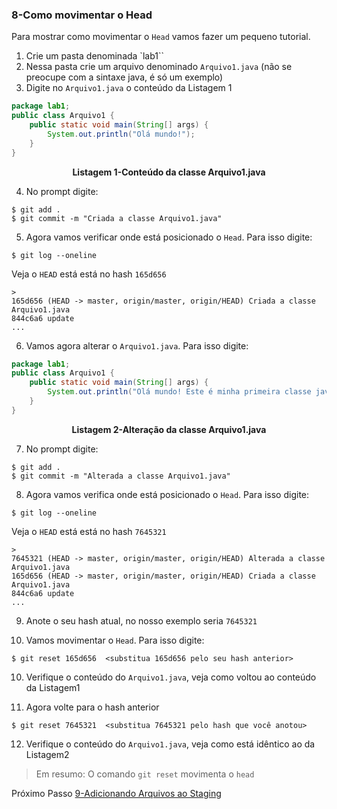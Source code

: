 ### 8-Como movimentar o Head
Para mostrar como movimentar o `Head` vamos fazer um pequeno tutorial.

1. Crie um pasta denominada `lab1``
2. Nessa pasta crie um arquivo denominado `Arquivo1.java` (não se preocupe com a sintaxe java, é só um exemplo)
3. Digite no `Arquivo1.java` o conteúdo da Listagem 1

````java
package lab1;
public class Arquivo1 {
    public static void main(String[] args) {
        System.out.println("Olá mundo!");
    }
}
````
<p align="center">
   <strong>Listagem 1-Conteúdo da classe Arquivo1.java</strong> 
</p>

4. No prompt digite:

```git 
$ git add .
$ git commit -m "Criada a classe Arquivo1.java"
```
5. Agora vamos verificar onde está posicionado o `Head`. Para isso digite:

```git
$ git log --oneline
```

Veja o `HEAD` está está no hash `165d656`

```git
> 
165d656 (HEAD -> master, origin/master, origin/HEAD) Criada a classe Arquivo1.java
844c6a6 update
...
```
6. Vamos agora alterar o `Arquivo1.java`. Para isso digite:

````java
package lab1;
public class Arquivo1 {
    public static void main(String[] args) {
        System.out.println("Olá mundo! Este é minha primeira classe java");
    }
}
````
<p align="center">
   <strong>Listagem 2-Alteração da classe Arquivo1.java</strong> 
</p>

7. No prompt digite:

```git 
$ git add .
$ git commit -m "Alterada a classe Arquivo1.java"
```
8. Agora vamos verifica onde está posicionado o `Head`. Para isso digite:

```git
$ git log --oneline
```

Veja o `HEAD` está está no hash `7645321`

```git
> 
7645321 (HEAD -> master, origin/master, origin/HEAD) Alterada a classe Arquivo1.java
165d656 (HEAD -> master, origin/master, origin/HEAD) Criada a classe Arquivo1.java
844c6a6 update
...
```
9. Anote o seu hash atual, no nosso exemplo seria `7645321`

10. Vamos movimentar o `Head`. Para isso digite:

```git
$ git reset 165d656  <substitua 165d656 pelo seu hash anterior>
```
10. Verifique o conteúdo do `Arquivo1.java`, veja como voltou ao conteúdo da Listagem1 

11. Agora volte para o hash anterior

```git
$ git reset 7645321  <substitua 7645321 pelo hash que você anotou>
```

12. Verifique o conteúdo do `Arquivo1.java`, veja como está idêntico ao da Listagem2 


> Em resumo: O comando `git reset` movimenta o `head` 


Próximo Passo [9-Adicionando Arquivos ao Staging](../9-AdicionandoArquivosStaging/README.md)

